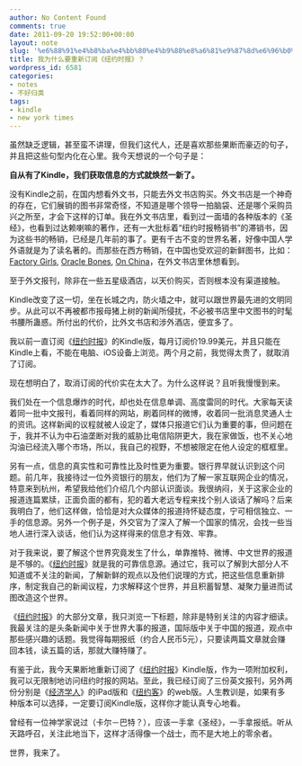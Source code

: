 ```yaml
---
author: No Content Found
comments: true
date: 2011-09-20 19:52:00+00:00
layout: note
slug: '%e6%88%91%e4%b8%ba%e4%bb%80%e4%b9%88%e8%a6%81%e9%87%8d%e6%96%b0%e8%ae%a2%e9%98%85%e3%80%8a%e7%ba%bd%e7%ba%a6%e6%97%b6%e6%8a%a5%e3%80%8b%ef%bc%9f'
title: 我为什么要重新订阅《纽约时报》？
wordpress_id: 6581
categories:
- notes
- 不好归类
tags:
- kindle
- new york times
---
```


虽然缺乏逻辑，甚至蛮不讲理，但我们这代人，还是喜欢那些果断而豪迈的句子，并且把这些句型内化在心里。我今天想说的一个句子是：





**自从有了Kindle，我们获取信息的方式就焕然一新了。**





没有Kindle之前，在国内想看外文书，只能去外文书店购买。外文书店是一个神奇的存在，它们展销的图书非常奇怪，不知道是哪个领导一拍脑袋、还是哪个采购员兴之所至，才会下这样的订单。我在外文书店里，看到过一面墙的各种版本的《圣经》，也看到过达赖喇嘛的著作，还有一大批标着“纽约时报畅销书”的滞销书，因为这些书的畅销，已经是几年前的事了。更有千古不变的世界名著，好像中国人学外语就是为了读名著的。而那些在西方畅销，在中国也受欢迎的新鲜图书，比如：[Factory Girls](http://amazon.com/dp/B001FA0URC), [Oracle Bones](http://amazon.com/dp/B000GCFD8Q), [On China](http://amazon.com/dp/B0046ECJBY)，在外文书店里休想看到。





至于外文报刊，除非在一些五星级酒店，以天价购买，否则根本没有渠道接触。





Kindle改变了这一切，坐在长城之内，防火墙之中，就可以跟世界最先进的文明同步。从此可以不再被都市报母猪上树的新闻所侵扰，不必被书店里中文图书的时髦书腰所蛊惑。所付出的代价，比外文书店和涉外酒店，便宜多了。





我以前一直订阅《[纽约时报](http://www.nytimes.com/)》的Kindle版，每月订阅价19.99美元，并且只能在Kindle上看，不能在电脑、iOS设备上浏览。两个月之前，我觉得太贵了，就取消了订阅。





现在想明白了，取消订阅的代价实在太大了。为什么这样说？且听我慢慢到来。





我们处在一个信息爆炸的时代，却也处在信息单调、高度雷同的时代。大家每天读着同一批中文报刊，看着同样的网站，刷着同样的微博，收着同一批消息灵通人士的资讯。这样新闻的议程就被人设定了，媒体只报道它们认为重要的事，但问题在于，我并不认为中石油垄断对我的威胁比电信陷阱更大，我在家做饭，也不关心地沟油已经流入哪个市场，所以，我自己的视野，不想被限定在他人设定的框框里。





另有一点，信息的真实性和可靠性比及时性更为重要。银行界早就认识到这个问题。前几年，我接待过一位外资银行的朋友，他们为了解一家互联网企业的情况，特意来到杭州，希望我给他们介绍几个内部认识面谈。我很纳闷，关于这家企业的报道连篇累牍，正面负面的都有，犯的着大老远专程来找个别人谈话了解吗？后来我明白了，他们这样做，恰恰是对大众媒体的报道持怀疑态度，宁可相信独立、一手的信息源。另外一个例子是，外交官为了深入了解一个国家的情况，会找一些当地人进行深入谈话，他们认为这样得来的信息才有效、牢靠。





对于我来说，要了解这个世界究竟发生了什么，单靠推特、微博、中文世界的报道是不够的。《[纽约时报](http://www.nytimes.com/)》就是我的可靠信息源。通过它，我可以了解到大部分人不知道或不关注的新闻，了解新鲜的观点以及他们说理的方式，把这些信息重新排序，制定我自己的新闻议程，力求解释这个世界，并且积蓄智慧、凝聚力量进而试图改造这个世界。





《[纽约时报](http://www.nytimes.com/)》的大部分文章，我只浏览一下标题，除非是特别关注的内容才细读。我最关注的是头条新闻中关于世界大事的报道，国际版中关于中国的报道，观点中那些感兴趣的话题。我觉得每期报纸（约合人民币5元），只要读两篇文章就会赚回本钱，读五篇的话，那就大赚特赚了。





有鉴于此，我今天果断地重新订阅了《[纽约时报](http://www.nytimes.com/)》Kindle版，作为一项附加权利，我可以无限制地访问纽约时报的网站。至此，我已经订阅了三份英文报刊，另外两份分别是《[经济学人](http://www.economist.com/)》的iPad版和《[纽约客](http://www.newyorker.com/)》的web版。人生教训是，如果有多种版本可以选择，一定要订阅Kindle版，这样你才能认真专心地看。





曾经有一位神学家说过（卡尔－巴特？），应该一手拿《圣经》，一手拿报纸。听从天路呼召，关注此地当下，这样才活得像一个战士，而不是大地上的零余者。





世界，我来了。
